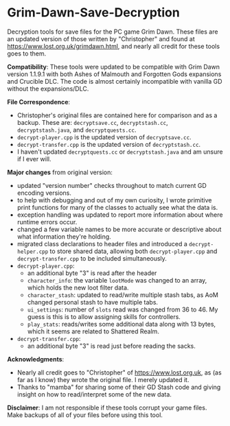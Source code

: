 # Grim-Dawn-Save-Decryption
Decryption tools for save files for the PC game Grim Dawn. These files are an updated version of those written by "Christopher" and found at https://www.lost.org.uk/grimdawn.html, and nearly all credit for these tools goes to them.

**Compatibility**: These tools were updated to be compatible with Grim Dawn version 1.1.9.1 with both Ashes of Malmouth and Forgotten Gods expansions and Crucible DLC. The code is almost certainly incompatible with vanilla GD without the expansions/DLC.

**File Correspondence**:
* Christopher's original files are contained here for comparison and as a backup. These are: `decryptsave.cc`, `decryptstash.cc`, `decryptstash.java`, and `decryptquests.cc`.
* `decrypt-player.cpp` is the updated version of `decryptsave.cc`.
* `decrypt-transfer.cpp` is the updated version of `decryptstash.cc`.
* I haven't updated `decryptquests.cc` or `decryptstash.java` and am unsure if I ever will.

**Major changes** from original version:
* updated "version number" checks throughout to match current GD encoding versions.
* to help with debugging and out of my own curiosity, I wrote primitive print functions for many of the classes to actually see what the data is.
* exception handling was updated to report more information about where runtime errors occur.
* changed a few variable names to be more accurate or descriptive about what information they're holding.
* migrated class declarations to header files and introduced a `decrypt-helper.cpp` to store shared data, allowing both `decrypt-player.cpp` and `decrypt-transfer.cpp` to be included simultaneously.
* `decrypt-player.cpp`:
  * an additional byte "3" is read after the header
  * `character_info`: the variable `lootMode` was changed to an array, which holds the new loot filter data.
  * `character_stash`: updated to read/write multiple stash tabs, as AoM changed personal stash to have multiple tabs.
  * `ui_settings`: number of `slots` read was changed from 36 to 46. My guess is this is to allow assigning skills for controllers.
  * `play_stats`: reads/writes some additional data along with 13 bytes, which it seems are related to Shattered Realm.
* `decrypt-transfer.cpp`:
  * an additional byte "3" is read just before reading the sacks.

**Acknowledgments**:
* Nearly all credit goes to "Christopher" of https://www.lost.org.uk, as (as far as I know) they wrote the original file. I merely updated it.
* Thanks to "mamba" for sharing some of their GD Stash code and giving insight on how to read/interpret some of the new data.

**Disclaimer**: I am not responsible if these tools corrupt your game files. Make backups of all of your files before using this tool.

